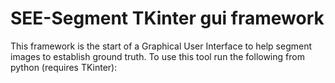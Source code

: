 # SEE-Segment TKinter gui framework

This framework is the start of a Graphical User Interface to help segment images to establish ground truth.  To use this tool run the following from python (requires TKinter):

